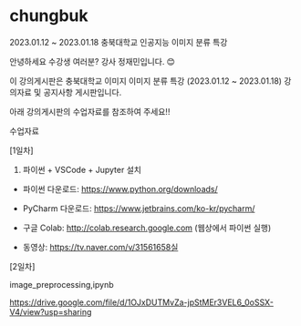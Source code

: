 # chungbuk
2023.01.12 ~ 2023.01.18 충북대학교 인공지능 이미지 분류 특강

안녕하세요 수강생 여러분? 강사 정재민입니다. 😊

이 강의게시판은 충북대학교 이미지 이미지 분류 특강 (2023.01.12 ~ 2023.01.18) 강의자료 및 공지사항 게시판입니다.

아래 강의게시판의 수업자료를 참조하여 주세요!!

수업자료

[1일차]

1. 파이썬 + VSCode + Jupyter 설치 

* 파이썬 다운로드: https://www.python.org/downloads/

* PyCharm 다운로드: https://www.jetbrains.com/ko-kr/pycharm/

* 구글 Colab: http://colab.research.google.com (웹상에서 파이썬 실행)

* 동영상: https://tv.naver.com/v/31561658실


[2일차]


image_preprocessing,ipynb

https://drive.google.com/file/d/1OJxDUTMvZa-jpStMEr3VEL6_0oSSX-V4/view?usp=sharing
